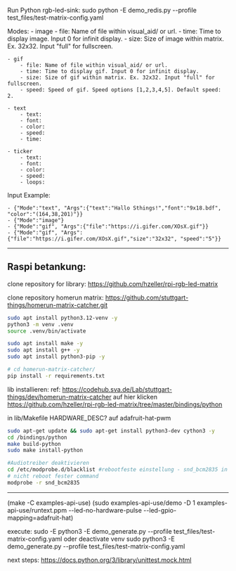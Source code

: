 Run Python rgb-led-sink:
sudo python -E demo_redis.py --profile test_files/test-matrix-config.yaml

Modes:
	- image
		- file: Name of file within visual_aid/ or url.
		- time: Time to display image. Input 0 for infinit display.
		- size: Size of image within matrix. Ex. 32x32. Input "full" for fullscreen.

	- gif
		- file: Name of file within visual_aid/ or url.
		- time: Time to display gif. Input 0 for infinit display.
		- size: Size of gif within matrix. Ex. 32x32. Input "full" for fullscreen.
		- speed: Speed of gif. Speed options [1,2,3,4,5]. Default speed: 2.

	- text
		- text:
		- font:
		- color:
		- speed: 
		- time:

	- ticker
		- text:
		- font:
		- color:
		- speed: 
		- loops: 


Input Example:

	- {"Mode":"text", "Args":{"text":"Hallo Sthings!","font":"9x18.bdf", "color":"(164,38,201)"}}
	- {"Mode":"image"}
	- {"Mode":"gif", "Args":{"file":"https://i.gifer.com/XOsX.gif"}}
	- {"Mode":"gif", "Args":{"file":"https://i.gifer.com/XOsX.gif","size":"32x32", "speed":"5"}}


---------------------
## Raspi betankung:

clone repository for library: https://github.com/hzeller/rpi-rgb-led-matrix

clone repository homerun matrix: https://github.com/stuttgart-things/homerun-matrix-catcher.git

```bash
sudo apt install python3.12-venv -y
python3 -m venv .venv
source .venv/bin/activate

sudo apt install make -y
sudo apt install g++ -y 
sudo apt install python3-pip -y

# cd homerun-matrix-catcher/
pip install -r requirements.txt

```

lib installieren:
ref:
https://codehub.sva.de/Lab/stuttgart-things/dev/homerun-matrix-catcher
auf hier klicken
https://github.com/hzeller/rpi-rgb-led-matrix/tree/master/bindings/python

in lib/Makefile HARDWARE_DESC? auf adafruit-hat-pwm

```bash
sudo apt-get update && sudo apt-get install python3-dev cython3 -y
cd /bindings/python
make build-python 
sudo make install-python 

#Audiotreiber deaktivieren
cd /etc/modprobe.d/blacklist #rebootfeste einstellung - snd_bcm2835 in die file schreiben
# nicht reboot fester command
modprobe -r snd_bcm2835
```

---------------------------------------------------



(make -C examples-api-use)
(sudo examples-api-use/demo -D 1 examples-api-use/runtext.ppm --led-no-hardware-pulse --led-gpio-mapping=adafruit-hat)


execute:
sudo -E  python3 -E demo_generate.py --profile test_files/test-matrix-config.yaml
oder 
deactivate venv
sudo  python3 -E demo_generate.py --profile test_files/test-matrix-config.yaml


next steps:
https://docs.python.org/3/library/unittest.mock.html

